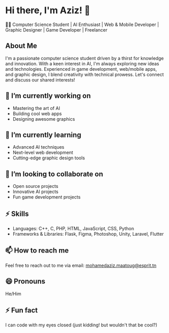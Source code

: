 # Hi there, I'm Aziz! 👋

👨‍💻 Computer Science Student | AI Enthusiast | Web & Mobile Developer | Graphic Designer | Game Developer | Freelancer

## About Me

I'm a passionate computer science student driven by a thirst for knowledge and innovation. With a keen interest in AI, I'm always exploring new ideas and technologies. Experienced in game development, web/mobile apps, and graphic design, I blend creativity with technical prowess. Let's connect and discuss our shared interests!

## 🔭 I’m currently working on

- Mastering the art of AI
- Building cool web apps
- Designing awesome graphics

## 🌱 I’m currently learning

- Advanced AI techniques
- Next-level web development
- Cutting-edge graphic design tools

## 👯 I’m looking to collaborate on

- Open source projects
- Innovative AI projects
- Fun game development projects

## ⚡ Skills

- Languages: C++, C, PHP, HTML, JavaScript, CSS, Python
- Frameworks & Libraries: Flask, Figma, Photoshop, Unity, Laravel, Flutter

## 📫 How to reach me

Feel free to reach out to me via email: mohamedaziz.maatoug@esprit.tn

## 😄 Pronouns

He/Him

## ⚡ Fun fact

I can code with my eyes closed (just kidding! but wouldn't that be cool?)
